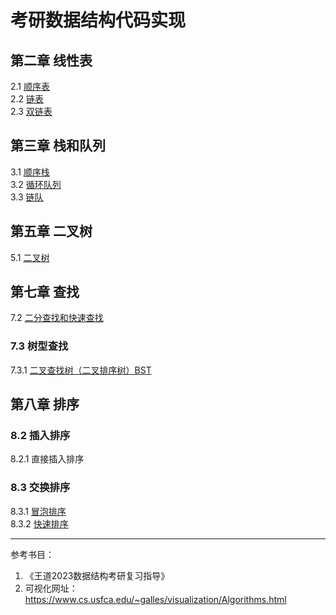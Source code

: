 # 考研数据结构代码实现
## 第二章 线性表
2.1 [顺序表](./Linear_table/SqList.cpp)  
2.2 [链表](./Linear_table/LinkList.cpp)  
2.3 [双链表](./Linear_table/DList.cpp)  
## 第三章 栈和队列
3.1 [顺序栈](./Queue_and_Stack/Stack.cpp)  
3.2 [循环队列](./Queue_and_Stack/SqQueue.cpp)  
3.3 [链队](./Queue_and_Stack/LinkQueue.cpp)  
## 第五章 二叉树
5.1 [二叉树](./BiTree/main.cpp)  
## 第七章 查找
7.2 [二分查找和快速查找](./Search/BinarySearch.cpp)  
### 7.3 树型查找  
7.3.1 [二叉查找树（二叉排序树）BST](./BiTree/BST.cpp)  
## 第八章 排序  
### 8.2 插入排序
8.2.1 直接插入排序  
### 8.3 交换排序
8.3.1 [冒泡排序](./Sort/ExchangeSort.cpp)  
8.3.2 [快速排序](./Sort/ExchangeSort.cpp)  

---
参考书目：
1. 《王道2023数据结构考研复习指导》
2. 可视化网址：https://www.cs.usfca.edu/~galles/visualization/Algorithms.html
